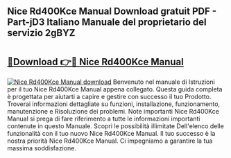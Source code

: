 ## Nice Rd400Kce Manual Download gratuit PDF - Part-jD3 Italiano Manuale del proprietario del servizio 2gBYZ

# <h2><a href="http://df9gmrd.blite.top/?on=Nice+Rd400Kce+Manual">🔗Download 👉🔴 Nice Rd400Kce Manual</a></h2>

[![Nice Rd400Kce Manual download](https://i.imgur.com/lujVjoI.png)](http://df9gmrd.blite.top/?on=Nice+Rd400Kce+Manual)
Benvenuto nel manuale di Istruzioni per il tuo Nice Rd400Kce Manual appena collegato. Questa guida completa è progettata per aiutarti a capire e gestire con successo il tuo Prodotto. Troverai informazioni dettagliate su funzioni, installazione, funzionamento, manutenzione e Risoluzione dei problemi. Note importanti Nice Rd400Kce Manual si prega di fare riferimento a tutte le informazioni importanti contenute in questo Manuale. Scopri le possibilità illimitate Dell'elenco delle funzionalità con il tuo nuovo Nice Rd400Kce Manual. Il tuo successo è la nostra priorità Nice Rd400Kce Manual. Ci impegniamo a garantire la tua massima soddisfazione.
